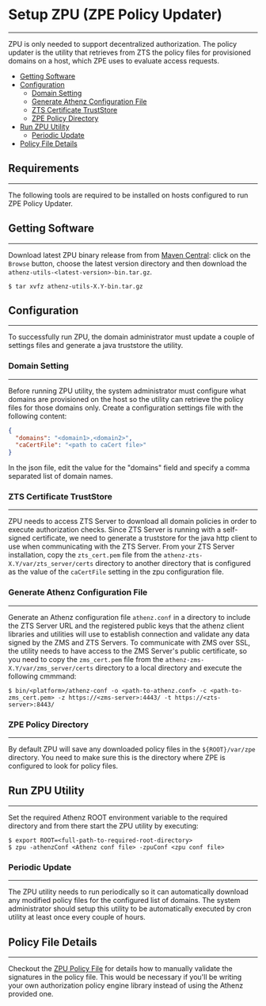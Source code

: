# Setup ZPU (ZPE Policy Updater)
--------------------------------

ZPU is only needed to support decentralized authorization.
The policy updater is the utility that retrieves from ZTS
the policy files for provisioned domains on a host, which ZPE uses to
evaluate access requests.

* [Getting Software](#getting-software)
* [Configuration](#configuration)
    * [Domain Setting](#domain-setting)
    * [Generate Athenz Configuration File](#generate-athenz-configuration-file)
    * [ZTS Certificate TrustStore](#zts-certificate-truststore)
    * [ZPE Policy Directory](#zpe-policy-directory)
* [Run ZPU Utility](#run-zpu-utility)
    * [Periodic Update](#periodic-update)
* [Policy File Details](#policy-file-details)

## Requirements
---------------

The following tools are required to be installed on hosts
configured to run ZPE Policy Updater.

## Getting Software
-------------------

Download latest ZPU binary release from from
[Maven Central](https://search.maven.org/artifact/com.yahoo.athenz/athenz-utils):
click on the `Browse` button, choose the latest version directory and then 
download the `athenz-utils-<latest-version>-bin.tar.gz`.

```shell
$ tar xvfz athenz-utils-X.Y-bin.tar.gz
```

## Configuration
----------------

To successfully run ZPU, the domain administrator must
update a couple of settings files and generate a java
truststore the utility.

### Domain Setting
------------------

Before running ZPU utility, the system administrator must
configure what domains are provisioned on the host so the
utility can retrieve the policy files for those domains
only. Create a configuration settings file with the
following content:

```json
{
  "domains": "<domain1>,<domain2>",
  "caCertFile": "<path to caCert file>"
}
```

In the json file, edit the value for the "domains" field
and specify a comma separated list of domain names.

### ZTS Certificate TrustStore
------------------------------

ZPU needs to access ZTS Server to download all domain policies
in order to execute authorization checks. Since ZTS Server is
running with a self-signed certificate, we need to generate a
truststore for the java http client to use when communicating
with the ZTS Server. From your ZTS Server installation, copy
the `zts_cert.pem` file from the `athenz-zts-X.Y/var/zts_server/certs`
directory to another directory that is configured as the value
of the `caCertFile` setting in the zpu configuration file.

### Generate Athenz Configuration File
--------------------------------------

Generate an Athenz configuration file `athenz.conf` in a directory to
include the ZTS Server URL and the registered public keys that the
athenz client libraries and utilities will use to establish
connection and validate any data signed by the ZMS and ZTS
Servers. To communicate with ZMS over SSL, the utility needs
to have access to the ZMS Server's public certificate, so you
need to copy the `zms_cert.pem` file from the
`athenz-zms-X.Y/var/zms_server/certs` directory to a local directory
and execute the following cmmmand:

```shell
$ bin/<platform>/athenz-conf -o <path-to-athenz.conf> -c <path-to-zms_cert.pem> -z https://<zms-server>:4443/ -t https://<zts-server>:8443/
```

### ZPE Policy Directory
------------------------

By default ZPU will save any downloaded policy files in the
`${ROOT}/var/zpe` directory. You need to make sure this is the
directory where ZPE is configured to look for policy files.

## Run ZPU Utility
------------------

Set the required Athenz ROOT environment variable to the required
directory and from there start the ZPU utility by executing:

```shell
$ export ROOT=<full-path-to-required-root-directory>
$ zpu -athenzConf <Athenz conf file> -zpuConf <zpu conf file> 
```

### Periodic Update
-------------------

The ZPU utility needs to run periodically so it can automatically
download any modified policy files for the configured list of
domains. The system administrator should setup this utility to be
automatically executed by cron utility at least once every couple
of hours.

## Policy File Details
------------------------

Checkout the [ZPU Policy File](zpu_policy_file.md) for details
how to manually validate the signatures in the policy file. This
would be necessary if you'll be writing your own authorization
policy engine library instead of using the Athenz provided one.

